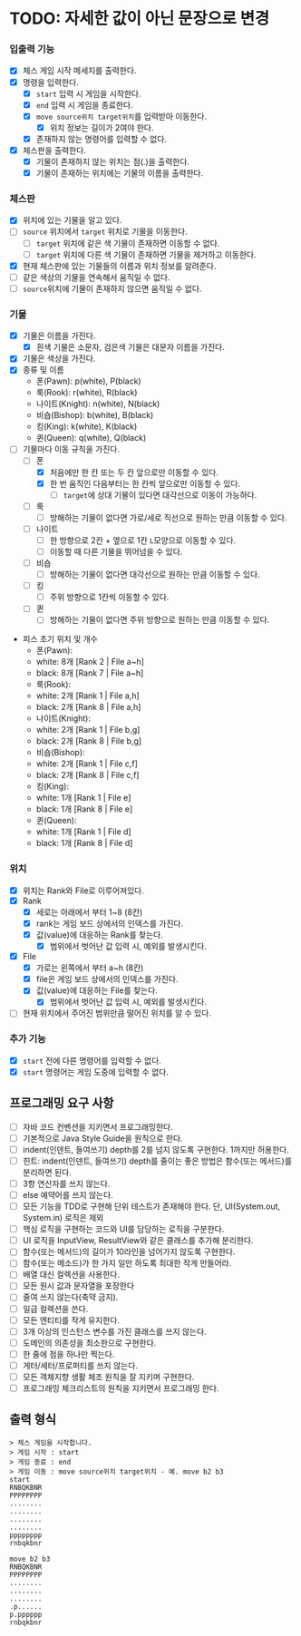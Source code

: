 # TODO: 자세한 값이 아닌 문장으로 변경
### 입출력 기능
- [x] 체스 게임 시작 메세지를 출력한다.
- [x] 명령을 입력한다.
  - [x] `start` 입력 시 게임을 시작한다.
  - [x] `end` 입력 시 게임을 종료한다.
  - [x] `move source위치 target위치`를 입력받아 이동한다.
    - [x] 위치 정보는 길이가 2여야 한다.
  - [x] 존재하지 않는 명령어를 입력할 수 없다.
- [x] 체스판을 출력한다.
  - [x] 기물이 존재하지 않는 위치는 점(.)을 출력한다.
  - [x] 기물이 존재하는 위치에는 기물의 이름을 출력한다.

### 체스판
- [x] 위치에 있는 기물을 알고 있다.
- [ ] `source` 위치에서 `target` 위치로 기물을 이동한다.
  - [ ] `target` 위치에 같은 색 기물이 존재하면 이동할 수 없다.
  - [ ] `target` 위치에 다른 색 기물이 존재하면 기물을 제거하고 이동한다.
- [x] 현재 체스판에 있는 기물들의 이름과 위치 정보를 알려준다.
- [ ] 같은 색상의 기물을 연속해서 움직일 수 없다.
- [ ] `source`위치에 기물이 존재하지 않으면 움직일 수 없다.

### 기물
- [x] 기물은 이름을 가진다.
  - [x] 흰색 기물은 소문자, 검은색 기물은 대문자 이름을 가진다.
- [x] 기물은 색상을 가진다.
- [x] 종류 및 이름
  - 폰(Pawn): p(white), P(black)
  - 룩(Rook): r(white), R(black)
  - 나이트(Knight): n(white), N(black)
  - 비숍(Bishop): b(white), B(black)
  - 킹(King): k(white), K(black)
  - 퀸(Queen): q(white), Q(black)
- [ ] 기물마다 이동 규칙을 가진다.
  - [ ] 폰
    - [x] 처음에만 한 칸 또는 두 칸 앞으로만 이동할 수 있다.
    - [x] 한 번 움직인 다음부터는 한 칸씩 앞으로만 이동할 수 있다.
      - [ ] `target`에 상대 기물이 있다면 대각선으로 이동이 가능하다.
  - [ ] 룩
    - [ ] 방해하는 기물이 없다면 가로/세로 직선으로 원하는 만큼 이동할 수 있다.
  - [ ] 나이트
    - [ ] 한 방향으로 2칸 + 옆으로 1칸 `L`모양으로 이동할 수 있다.
    - [ ] 이동할 때 다른 기물을 뛰어넘을 수 있다.
  - [ ] 비숍
    - [ ] 방해하는 기물이 없다면 대각선으로 원하는 만큼 이동할 수 있다.
  - [ ] 킹
    - [ ] 주위 방향으로 1칸씩 이동할 수 있다.
  - [ ] 퀸
    - [ ] 방해하는 기물이 없다면 주위 방향으로 원하는 만큼 이동할 수 있다.
- 피스 초기 위치 및 개수
  - 폰(Pawn):
  - white: 8개 [Rank 2 | File a~h]
  - black: 8개 [Rank 7 | File a~h]
  - 룩(Rook):
  - white: 2개 [Rank 1 | File a,h]
  - black: 2개 [Rank 8 | File a,h]
  - 나이트(Knight):
  - white: 2개 [Rank 1 | File b,g]
  - black: 2개 [Rank 8 | File b,g]
  - 비숍(Bishop):
  - white: 2개 [Rank 1 | File c,f]
  - black: 2개 [Rank 8 | File c,f]
  - 킹(King):
  - white: 1개 [Rank 1 | File e]
  - black: 1개 [Rank 8 | File e]
  - 퀸(Queen):
  - white: 1개 [Rank 1 | File d]
  - black: 1개 [Rank 8 | File d]

### 위치
- [x] 위치는 Rank와 File로 이루어져있다.
- [x] Rank
  - [x] 세로는 아래에서 부터 1~8 (8칸)
  - [x] rank는 게임 보드 상에서의 인덱스를 가진다.
  - [x] 값(value)에 대응하는 Rank를 찾는다.
    - [x] 범위에서 벗어난 값 입력 시, 예외를 발생시킨다.
- [x] File
  - [x] 가로는 왼쪽에서 부터 a~h (8칸)
  - [x] file은 게임 보드 상에서의 인덱스를 가진다.
  - [x] 값(value)에 대응하는 File를 찾는다.
    - [x] 범위에서 벗어난 값 입력 시, 예외를 발생시킨다.
- [ ] 현재 위치에서 주어진 범위만큼 떨어진 위치를 알 수 있다.

### 추가 기능
- [x] `start` 전에 다른 명령어를 입력할 수 없다.
- [x] `start` 명령어는 게임 도중에 입력할 수 없다.
  
## 프로그래밍 요구 사항
- [ ] 자바 코드 컨벤션을 지키면서 프로그래밍한다.
- [ ] 기본적으로 Java Style Guide을 원칙으로 한다.
- [ ] indent(인덴트, 들여쓰기) depth를 2를 넘지 않도록 구현한다. 1까지만 허용한다.
- [ ] 힌트: indent(인덴트, 들여쓰기) depth를 줄이는 좋은 방법은 함수(또는 메서드)를 분리하면 된다.
- [ ] 3항 연산자를 쓰지 않는다.
- [ ] else 예약어를 쓰지 않는다.
- [ ] 모든 기능을 TDD로 구현해 단위 테스트가 존재해야 한다. 단, UI(System.out, System.in) 로직은 제외
- [ ] 핵심 로직을 구현하는 코드와 UI를 담당하는 로직을 구분한다.
- [ ] UI 로직을 InputView, ResultView와 같은 클래스를 추가해 분리한다.
- [ ] 함수(또는 메서드)의 길이가 10라인을 넘어가지 않도록 구현한다.
- [ ] 함수(또는 메소드)가 한 가지 일만 하도록 최대한 작게 만들어라.
- [ ] 배열 대신 컬렉션을 사용한다.
- [ ] 모든 원시 값과 문자열을 포장한다
- [ ] 줄여 쓰지 않는다(축약 금지).
- [ ] 일급 컬렉션을 쓴다.
- [ ] 모든 엔티티를 작게 유지한다.
- [ ] 3개 이상의 인스턴스 변수를 가진 클래스를 쓰지 않는다.
- [ ] 도메인의 의존성을 최소한으로 구현한다.
- [ ] 한 줄에 점을 하나만 찍는다.
- [ ] 게터/세터/프로퍼티를 쓰지 않는다.
- [ ] 모든 객체지향 생활 체조 원칙을 잘 지키며 구현한다.
- [ ] 프로그래밍 체크리스트의 원칙을 지키면서 프로그래밍 한다.

## 출력 형식
```
> 체스 게임을 시작합니다.
> 게임 시작 : start
> 게임 종료 : end
> 게임 이동 : move source위치 target위치 - 예. move b2 b3
start
RNBQKBNR
PPPPPPPP
........
........
........
........
pppppppp
rnbqkbnr

move b2 b3
RNBQKBNR
PPPPPPPP
........
........
........
.p......
p.pppppp
rnbqkbnr

```
